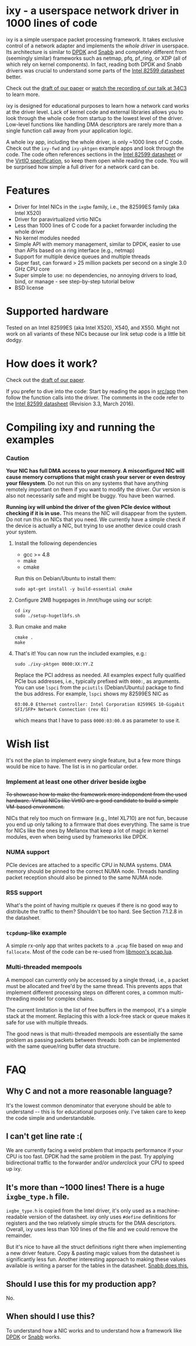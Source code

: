 # ixy - a userspace network driver in 1000 lines of code

ixy is a simple userspace packet processing framework.
It takes exclusive control of a network adapter and implements the *whole driver* in userspace.
Its architecture is similar to [DPDK](http://dpdk.org/) and [Snabb](http://snabb.co) and completely different from (seemingly similar) frameworks such as netmap, pfq, pf_ring, or XDP (all of which rely on kernel components).
In fact, reading both DPDK and Snabb drivers was crucial to understand some parts of the [Intel 82599 datasheet](https://www.intel.com/content/dam/www/public/us/en/documents/datasheets/82599-10-gbe-controller-datasheet.pdf) better.

Check out the [draft of our paper](https://www.net.in.tum.de/fileadmin/bibtex/publications/papers/ixy_paper_short_draft1.pdf) or [watch the recording of our talk at 34C3](https://media.ccc.de/v/34c3-9159-demystifying_network_cards) to learn more.

ixy is designed for educational purposes to learn how a network card works at the driver level.
Lack of kernel code and external libraries allows you to look through the whole code from startup to the lowest level of the driver.
Low-level functions like handling DMA descriptors are rarely more than a single function call away from your application logic.

A whole ixy app, including the whole driver, is only ~1000 lines of C code.
Check out the `ixy-fwd` and `ixy-pktgen` example apps and look through the code.
The code often references sections in the [Intel 82599 datasheet](https://www.intel.com/content/dam/www/public/us/en/documents/datasheets/82599-10-gbe-controller-datasheet.pdf) or the [VirtIO specification](http://docs.oasis-open.org/virtio/virtio/v1.0/virtio-v1.0.pdf), so keep them open while reading the code.
You will be surprised how simple a full driver for a network card can be.



# Features
* Driver for Intel NICs in the `ixgbe` family, i.e., the 82599ES family (aka Intel X520)
* Driver for paravirtualized virtio NICs
* Less than 1000 lines of C code for a packet forwarder including the whole driver
* No kernel modules needed
* Simple API with memory management, similar to DPDK, easier to use than APIs based on a ring interface (e.g., netmap)
* Support for multiple device queues and multiple threads
* Super fast, can forward > 25 million packets per second on a single 3.0 GHz CPU core
* Super simple to use: no dependencies, no annoying drivers to load, bind, or manage - see step-by-step tutorial below
* BSD license

# Supported hardware
Tested on an Intel 82599ES (aka Intel X520), X540, and X550. Might not work on all variants of these NICs because our link setup code is a little bit dodgy.

# How does it work?
Check out the [draft of our paper](https://www.net.in.tum.de/fileadmin/bibtex/publications/papers/ixy_paper_short_draft1.pdf).

If you prefer to dive into the code: Start by reading the apps in [src/app](https://github.com/emmericp/ixy/tree/master/src/app) then follow the function calls into the driver. The comments in the code refer to the [Intel 82599 datasheet](https://www.intel.com/content/dam/www/public/us/en/documents/datasheets/82599-10-gbe-controller-datasheet.pdf) (Revision 3.3, March 2016).



# Compiling ixy and running the examples

### Caution
**Your NIC has full DMA access to your memory. A misconfigured NIC will cause memory corruptions that might crash your server or even destroy your filesystem**. Do not run this on any systems that have anything remotely important on them if you want to modify the driver. Our version is also not necessarily safe and might be buggy. You have been warned.

**Running ixy will unbind the driver of the given PCIe device without checking if it is in use.** This means the NIC will disappear from the system. Do not run this on NICs that you need.
We currently have a simple check if the device is actually a NIC, but trying to use another device could crash your system.

1. Install the following dependencies
	* gcc >= 4.8
	* make
	* cmake
	
	Run this on Debian/Ubuntu to install them:
	
	```
	sudo apt-get install -y build-essential cmake
	```
2. Configure 2MB hugepages in /mnt/huge using our script:

	```
	cd ixy
	sudo ./setup-hugetlbfs.sh
	```
	
3. Run cmake and make

	```
	cmake .
	make
	```
4. That's it! You can now run the included examples, e.g.:

	```
	sudo ./ixy-pktgen 0000:XX:YY.Z
	```
	
	Replace the PCI address as needed. All examples expect fully qualified PCIe bus addresses, i.e., typically prefixed with `0000:`, as arguments.
	You can use `lspci` from the `pciutils` (Debian/Ubuntu) package to find the bus address.
	For example, `lspci` shows my 82599ES NIC as
	
	`03:00.0 Ethernet controller: Intel Corporation 82599ES 10-Gigabit SFI/SFP+ Network Connection (rev 01)`
	
	which means that I have to pass `0000:03:00.0` as parameter to use it.

# Wish list
It's not the plan to implement every single feature, but a few more things would be nice to have.
The list is in no particular order.

### Implement at least one other driver beside ixgbe

~~To showcase how to make the framework more independent from the used hardware.
Virtual NICs like VirtIO are a good candidate to build a simple VM-based environment.~~

NICs that rely too much on firmware (e.g., Intel XL710) are not fun, because you end up only talking to a firmware that does everything.
The same is true for NICs like the ones by Mellanox that keep a lot of magic in kernel modules, even when being used by frameworks like DPDK.

### NUMA support
PCIe devices are attached to a specific CPU in NUMA systems.
DMA memory should be pinned to the correct NUMA node.
Threads handling packet reception should also be pinned to the same NUMA node.


### RSS support
What's the point of having multiple rx queues if there is no good way to distribute the traffic to them?
Shouldn't be too hard. See Section 7.1.2.8 in the datasheet.

### `tcpdump`-like example
A simple rx-only app that writes packets to a `.pcap` file based on `mmap` and `fallocate`.
Most of the code can be re-used from [libmoon's pcap.lua](https://github.com/libmoon/libmoon/blob/master/lua/pcap.lua).

### Multi-threaded mempools
A mempool can currently only be accessed by a single thread, i.e., a packet must be allocated and free'd by the same thread.
This prevents apps that implement different processing steps on different cores, a common multi-threading model for complex chains.

The current limitation is the list of free buffers in the mempool, it's a simple stack at the moment.
Replacing this with a lock-free stack or queue makes it safe for use with multiple threads.

The good news is that multi-threaded mempools are essentially the same problem as passing packets between threads: both can be implemented with the same queue/ring buffer data structure.


# FAQ

## Why C and not a more reasonable language?
It's the lowest common denominator that everyone should be able to understand -- this is for educational purposes only.
I've taken care to keep the code simple and understandable.

## I can't get line rate :(
We are currently facing a weird problem that impacts performance if your CPU is too fast. DPDK had the same problem in the past. Try applying bidirectional traffic to the forwarder and/or *underclock* your CPU to speed up ixy.

## It's more than ~1000 lines! There is a huge `ixgbe_type.h` file.
`ixgbe_type.h` is copied from the Intel driver, it's only used as a machine-readable version of the datasheet.
ixy only uses `#define` definitions for registers and the two relatively simple structs for the DMA descriptors.
Overall, ixy uses less than 100 lines of the file and we could remove the remainder.

But it's nice to have all the struct definitions right there when implementing a new driver feature. Copy & pasting magic values from the datasheet is significantly less fun.
Another interesting approach to making these values available is writing a parser for the tables in the datasheet.
[Snabb does this.](https://github.com/snabbco/snabb/blob/master/src/lib/hardware/register.lua)

## Should I use this for my production app?
No.

## When should I use this?
To understand how a NIC works and to understand how a framework like [DPDK](http://dpdk.org/) or [Snabb](http://snabb.co) works.
